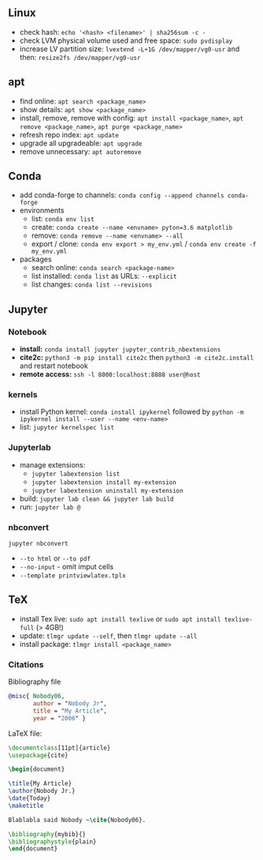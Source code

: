 ## Linux
- check hash: `echo '<hash> <filename>' | sha256sum -c -`
- check LVM physical volume used and free space: `sudo pvdisplay`
- increase LV partition size: `lvextend -L+1G /dev/mapper/vg0-usr` and then: `resize2fs /dev/mapper/vg0-usr`

## apt
- find online: `apt search <package_name>`
- show details: `apt show <package_name>`
- install, remove, remove with config: `apt install <package_name>`, `apt remove <package_name>`, `apt purge <package_name>`
- refresh repo index: `apt update`
- upgrade all upgradeable: `apt upgrade`
- remove unnecessary: `apt autoremove`

## Conda
- add conda-forge to channels: `conda config --append channels conda-forge`
- environments
  - list: `conda env list`
  - create: `conda create --name <envname> pyton=3.6 matplotlib`
  - remove: `conda remove --name <envname> --all`
  - export / clone: `conda env export > my_env.yml` / `conda env create -f my_env.yml`
- packages
  - search online: `conda search <package-name>`
  - list installed: `conda list` as URLs: `--explicit`
  - list changes: `conda list --revisions`

## Jupyter
### Notebook
- **install:** `conda install jupyter jupyter_contrib_nbextensions`
- **cite2c:** `python3 -m pip install cite2c` then `python3 -m cite2c.install` and restart notebook
- **remote access:** `ssh -l 8000:localhost:8888 user@host`

### kernels
- install Python kernel: `conda install ipykernel` followed by `python -m ipykernel install --user --name <env-name>`
- list: `jupyter kernelspec list`

### Jupyterlab
- manage extensions:
  - `jupyter labextension list`
  - `jupyter labextension install my-extension`
  - `jupyter labextension uninstall my-extension`
- build: `jupyter lab clean && jupyter lab build`
- run: `jupyter lab @`

### nbconvert
`jupyter nbconvert`
- `--to html` or `--to pdf`
- `--no-input` - omit imput cells
- `--template printviewlatex.tplx`
## TeX
- install Tex live: `sudo apt install texlive` or `sudo apt install texlive-full` (> 4GB!)
- update: `tlmgr update --self`, then `tlmgr update --all`
- install package: `tlmgr install <package_name>`
### Citations
Bibliography file
```bibtex
@misc{ Nobody06,
       author = "Nobody Jr",
       title = "My Article",
       year = "2006" }
```
LaTeX file:
```latex
\documentclass[11pt]{article}
\usepackage{cite}

\begin{document}

\title{My Article}
\author{Nobody Jr.}
\date{Today}
\maketitle

Blablabla said Nobody ~\cite{Nobody06}.

\bibliography{mybib}{}
\bibliographystyle{plain}
\end{document}
```




